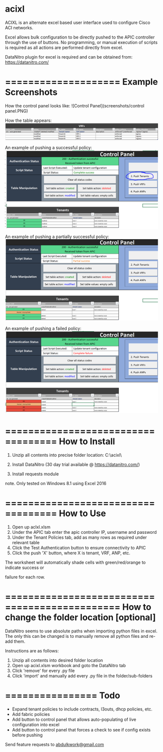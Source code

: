 # acixl
ACIXL is an alternate excel based user interface used to configure Cisco ACI networks.

Excel allows bulk configuration to be directly pushed to the APIC controller through the use of buttons. No programming, or manual execution of scripts is required as all actions are performed directly from excel.

DataNitro plugin for excel is required and can be obtained from:
https://datanitro.com/


====================
Example Screenshots
====================
How the control panel looks like:
![Control Panel](screenshots/control panel.PNG)

How the table appears:
![Table](screenshots/table_example.PNG)

An example of pushing a successful policy:
![Alt attribute text Here](screenshots/execute_example_pass.PNG)

An example of pushing a partially successful policy:
![Alt attribute text Here](screenshots/execute_example_partial.PNG)

An example of pushing a failed policy:
![Alt attribute text Here](screenshots/execute_example_failure.PNG)

===================================
How to Install
===================================
1. Unzip all contents into precise folder location:  C:\acixl\

2. Install DataNitro (30 day trial available @ https://datanitro.com/)

3. Install requests module

note. Only tested on Windows 8.1 using Excel 2016

===================================
How to Use
===================================
1. Open up aclxl.xlsm
2. Under the APIC tab enter the apic controller IP, username and password
3. Under the Tenant Policies tab, add as many rows as required under relevant table
4. Click the Test Authentication button to ensure connectivity to APIC
5. Click the push 'X' button, where X is tenant, VRF, ANP, etc.

The worksheet will automatically shade cells with green/red/orange to indicate success or 

failure for each row.

==============================================
How to change the folder location [optional]
===============================================
DataNitro seems to use absolute paths when importing python files in excel.  The only this can be changed is to manually remove all python files and re-add them.

Instructions are as follows:

1. Unzip all contents into desired folder location
2. Open up acixl.xlsm workbook and goto the DataNitro tab
3. Click 'remove' for every .py file
4. Click 'import' and manually add every .py file in the folder/sub-folders

================
Todo
================
* Expand tenant policies to include contracts, l3outs, dhcp policies, etc.
* Add fabric policies
* Add button to control panel that allows auto-populating of live configuration into excel
* Add button to control panel that forces a check to see if config exists before pushing

Send feature requests to abdulkwork@gmail.com
